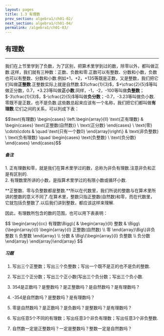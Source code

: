 ```yaml
---
layout: pages
title: 1.3 有理数
prev_section: algebra1/ch01-02/
next_section: algebra1/ch01-04/
permalink: /algebra1/ch01-03/
---
```


有理数
------

----

我们在上节里学到了负数，为了区别，把算术里学到过的数，除零以外，都叫做正数.这样，我们就有三种数：正数、负数和零.正数可以有整数、分数和小数，负数也可以有整数、分数和小数.例如+1，+2，+135等既是正数，又是整数，我们把它们叫做**正整数**.正整数实际上就是自然数.$3\cfrac{1}{3}$，$+\cfrac{2}{5}$等叫做正分数，0.7，+3.23等叫做**正小数**.同样，-1，-2，-100等叫做**负整数**；$-3\cfrac{1}{3}$，$-\cfrac{2}{5}$等叫做**负分数**；-0.7，-3.23等叫做负小数.零既不是正数，也不是负数.这些数总起来应该有一个名称，我们把它们都叫做**有理数**.它们之间的关系，可以列成下表：

$$\text{有理数} \begin{cases}
\left.\begin{array}{ll}
\text{正有理数} & \begin{cases}
\text{正整数(自然数)} \\
\text{正分数}
\end{cases} \\
\text{零} \cdots\cdots & \quad \text{只有一个数0}
\end{array}\right\\} & \text{非负整数} \\
\text{负有理数} \quad \begin{cases}
\text{负整数} \\
\text{负分数}
\end{cases}
\end{cases}$$


<div class="note warning">
<h5>备注</h5>
<p>
1. 正有理数和零，就是我们在算术里学过的数，总称为非负有理数.注意非负和正是有区别的.
<br>
2. 有理数里所讲的小数，是指算术里学过的有限小数或循环小数.
</p>
</div>


**正整数、零与负整数都是整数.**所以在代数里，我们所说的整数与在算术里所讲的整数的意义不同了.在算术里，整数只指正整数(自然数)和零，而在代数里，它就包括负整数了.以后我们讲到整数，都应该这样来理解.

因此，有理数所包含的数的范围，也可以用下表表明：

$$
\begin{array}{cc}
有理数\Bigg\\{ & \begin{array}{ll}
整数 & \Bigg\\{\begin{array}{l}
\begin{array}{l}
正整数(自然数) \\\\
零
\end{array}\Big\\}非负整数 \\\\
负整数
\end{array} \\\\
分数 & \Big\\{\begin{array}{l}
负整数 \\\\
负分数
\end{array}
\end{array}\end{array}
$$

<div class="note">
<h5>习题</h5>
</div>

1.  写出三个正整数；写出三个负整数；写出一个既不是正的也不是负的整数.

2.  写出三个正分数；写出三个正小数(写出三个负分数；写出三个负小数.

3.  354是正数吗？是整数吗？是正整数吗？是自然数吗？是有理数吗？

4.  -354是自然数吗？是整数吗？是有理数吗？

5.  零是自然数吗？是正数吗？是负数吗？是整数吗？是有理数吗？

6.  写出任意5个不同的有理数；写出任意3个非负有理数；写出任意3个非负整数.

7.  自然数一定是正整数吗？一定是整数吗？整数一定是自然数吗？

